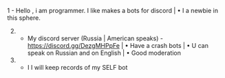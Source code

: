 1 - Hello , i am programmer. I like makes a bots for discord
| • I a newbie in this sphere.

2. - My discord server (Russia | American speaks) - https://discord.gg/DezgMHPpFe
| • Have a crash bots
| • U can speak on Russian and on English
| • Good moderation

3. - I I will keep records of my SELF bot

